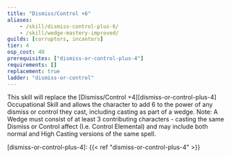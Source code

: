 ```yaml
---
title: "Dismiss/Control +6"
aliases:
    - /skill/dismiss-control-plus-6/
    - /skill/wedge-mastery-improved/
guilds: [corruptors, incantors]
tier: 4
osp_cost: 40
prerequisites: ["dismiss-or-control-plus-4"]
requirements: []
replacement: true
ladder: "dismiss-or-control"
---
```

This skill will replace the [Dismiss/Control +4][dismiss-or-control-plus-4] Occupational Skill and allows the character to add 6 to the power of any dismiss or control they cast, including casting as part of a wedge. Note: A Wedge must consist of at least 3 contributing characters - casting the same Dismiss or Control affect (I.e. Control Elemental) and may include both normal and High Casting versions of the same spell.

[dismiss-or-control-plus-4]: {{< ref "dismiss-or-control-plus-4" >}}